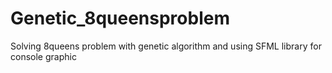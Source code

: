 # Genetic_8queensproblem
Solving 8queens problem with genetic algorithm and using SFML library for console graphic
